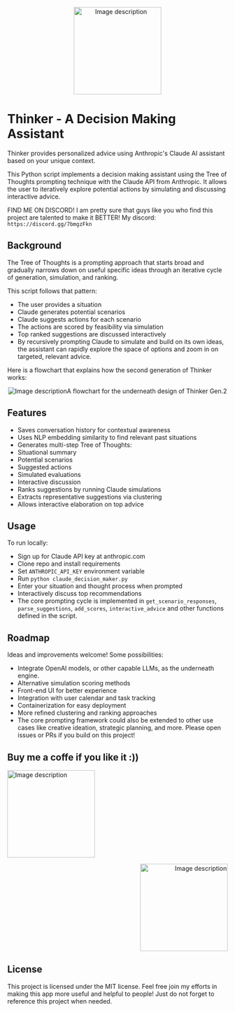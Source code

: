 <p align="center">
  <img src="https://github.com/AspadaX/Thinker_DecisionMakingAssistant/blob/main/decision_maker_logo.png" alt="Image description" width="200" height="200">
</p>

# Thinker - A Decision Making Assistant

Thinker provides personalized advice using Anthropic's Claude AI assistant based on your unique context.

This Python script implements a decision making assistant using the Tree of Thoughts prompting technique with the Claude API from Anthropic. It allows the user to iteratively explore potential actions by simulating and discussing interactive advice.

FIND ME ON DISCORD! I am pretty sure that guys like you who find this project are talented to make it BETTER! My discord: `https://discord.gg/7bmgzFkn`

## Background
The Tree of Thoughts is a prompting approach that starts broad and gradually narrows down on useful specific ideas through an iterative cycle of generation, simulation, and ranking.

This script follows that pattern:

- The user provides a situation
- Claude generates potential scenarios
- Claude suggests actions for each scenario
- The actions are scored by feasibility via simulation
- Top ranked suggestions are discussed interactively
- By recursively prompting Claude to simulate and build on its own ideas, the assistant can rapidly explore the space of options and zoom in on targeted, relevant advice.

Here is a flowchart that explains how the second generation of Thinker works:
<p align="center"><img src="https://github.com/AspadaX/Thinker_DecisionMakingAssistant/blob/1400ac9da54e58b69286a19dc7999d8c9e4dc3e4/Flowchart.png" alt="Image description" <figcaption>A flowchart for the underneath design of Thinker Gen.2</figcaption></p>

## Features
- Saves conversation history for contextual awareness
- Uses NLP embedding similarity to find relevant past situations
- Generates multi-step Tree of Thoughts:
- Situational summary
- Potential scenarios
- Suggested actions
- Simulated evaluations
- Interactive discussion
- Ranks suggestions by running Claude simulations
- Extracts representative suggestions via clustering
- Allows interactive elaboration on top advice

## Usage
To run locally:

- Sign up for Claude API key at anthropic.com
- Clone repo and install requirements
- Set `ANTHROPIC_API_KEY` environment variable
- Run `python claude_decision_maker.py`
- Enter your situation and thought process when prompted
- Interactively discuss top recommendations
- The core prompting cycle is implemented in `get_scenario_responses`, `parse_suggestions`, `add_scores`, `interactive_advice` and other functions defined in the script.

## Roadmap
Ideas and improvements welcome! Some possibilities:

- Integrate OpenAI models, or other capable LLMs, as the underneath engine.
- Alternative simulation scoring methods
- Front-end UI for better experience
- Integration with user calendar and task tracking
- Containerization for easy deployment
- More refined clustering and ranking approaches
- The core prompting framework could also be extended to other use cases like creative ideation, strategic planning, and more. Please open issues or PRs if you build on this project!

## Buy me a coffe if you like it :))
<p align="left">
  <img src="https://github.com/AspadaX/Thinker_DecisionMakingAssistant/blob/main/decision_maker_logo.png" alt="Image description" width="200" height="200">
</p>

<p align="right">
  <img src="https://github.com/AspadaX/Thinker_DecisionMakingAssistant/blob/main/decision_maker_logo.png" alt="Image description" width="200" height="200">
</p>

## License
This project is licensed under the MIT license. Feel free join my efforts in making this app more useful and helpful to people!
Just do not forget to reference this project when needed. 
